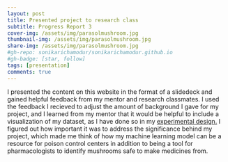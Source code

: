 ```yaml
---
layout: post
title: Presented project to research class
subtitle: Progress Report 3
cover-img: /assets/img/parasolmushroom.jpg
thumbnail-img: /assets/img/parasolmushroom.jpg
share-img: /assets/img/parasolmushroom.jpg
#gh-repo: sonikarichamodur/sonikarichamodur.github.io
#gh-badge: [star, follow]
tags: [presentation]
comments: true
---
```


I presented the content on this website in the format of a slidedeck and gained helpful feedback from my mentor and research classmates. I used the feedback I recieved to adjust the amount of background I gave for my project, and I learned from my mentor that it would be helpful to include a visualization of my dataset, as I have done so in my <a href="https://sonikarichamodur.github.io/design/">experimental design.</a> I figured out how important it was to address the significance behind my project, which made me think of how my machine learning model can be a resource for poison control centers in addition to being a tool for pharmacologists to identify mushrooms safe to make medicines from.


